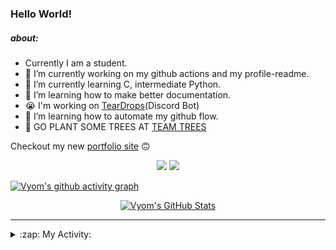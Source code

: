 ### Hello World!

##### about:
- Currently I am a student.
- 🔭 I’m currently working on my github actions and my profile-readme. 
- 🌱 I’m currently learning C, intermediate Python.
- 🌱 I’m learning how to make better documentation.
- 😭 I'm working on [TearDrops](https://github.com/Vyvy-vi/TearDrops)(Discord Bot)
- 🌱 I’m learning how to automate my github flow.
- 🌱 GO PLANT SOME TREES AT [TEAM TREES](https://teamtrees.org/)

Checkout my new [portfolio site](https://vyvy-vi.github.io/portfolio) 🙃

<p align="center">
  <a href="https://twitter.com/Vyvy_viM"><img target="_blank" src="https://img.shields.io/badge/twitter%20@Vyvy_viM-0D95E8?style=for-the-badge&logo=twitter&logoColor=white"/></a> 
  <a href="https://vyvy-vi.github.io/portfolio"><img target="_blank" src="https://img.shields.io/badge/-I%27m_craving_for_open_source-green?style=for-the-badge&logo=github&logoColor=black"/></a> 
</p>

[![Vyom's github activity graph](https://activity-graph.herokuapp.com/graph?username=Vyvy-vi)](https://github.com/ashutosh00710/github-readme-activity-graph)

<p align="center">
<a href="https://github.com/Vyvy-vi/Vyvy-vi">
  <img src="https://profile-readme-git-master.vyvy-vi.vercel.app/api?username=Vyvy-vi&show_icons=true&line_height=27&count_private=true&title_color=ffffff&text_color=c9cacc&icon_color=2bbc8a&bg_color=1d1f21" alt="Vyom's GitHub Stats" />
</a>
</p>


---
<details>
  <summary>:zap: My Activity:</summary>
  
<!--START_SECTION:waka-->
**I'm an Early 🐤** 

```text
🌞 Morning    35 commits     █████████░░░░░░░░░░░░░░░░   38.89% 
🌆 Daytime    12 commits     ███░░░░░░░░░░░░░░░░░░░░░░   13.33% 
🌃 Evening    20 commits     █████░░░░░░░░░░░░░░░░░░░░   22.22% 
🌙 Night      23 commits     ██████░░░░░░░░░░░░░░░░░░░   25.56%

```
📅 **I'm Most Productive on Saturday** 

```text
Monday       16 commits     ████░░░░░░░░░░░░░░░░░░░░░   17.78% 
Tuesday      7 commits      ██░░░░░░░░░░░░░░░░░░░░░░░   7.78% 
Wednesday    13 commits     ███░░░░░░░░░░░░░░░░░░░░░░   14.44% 
Thursday     9 commits      ██░░░░░░░░░░░░░░░░░░░░░░░   10.0% 
Friday       16 commits     ████░░░░░░░░░░░░░░░░░░░░░   17.78% 
Saturday     17 commits     ████░░░░░░░░░░░░░░░░░░░░░   18.89% 
Sunday       12 commits     ███░░░░░░░░░░░░░░░░░░░░░░   13.33%

```


📊 **This Week I Spent My Time On** 

```text
🔥 Editors: 
Vim                      6 hrs 28 mins       ███████████████░░░░░░░░░░   62.5% 
VS Code                  3 hrs 53 mins       █████████░░░░░░░░░░░░░░░░   37.5%

🐱‍💻 Projects: 
thesaintsheritage.org    5 hrs 8 mins        ████████████░░░░░░░░░░░░░   49.58% 
dev-quotes-api           2 hrs 29 mins       ██████░░░░░░░░░░░░░░░░░░░   23.97% 
Unknown Project          1 hr 50 mins        ████░░░░░░░░░░░░░░░░░░░░░   17.81% 
stargate                 31 mins             █░░░░░░░░░░░░░░░░░░░░░░░░   5.09% 
another-discord-bot      9 mins              ░░░░░░░░░░░░░░░░░░░░░░░░░   1.53%

```


<!--END_SECTION:waka-->
</details>
